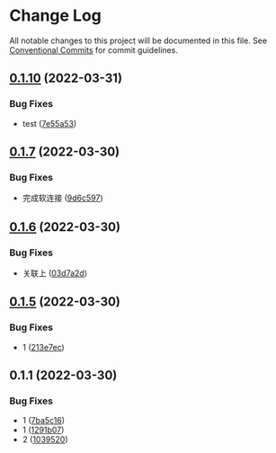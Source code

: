 # Change Log

All notable changes to this project will be documented in this file.
See [Conventional Commits](https://conventionalcommits.org) for commit guidelines.

## [0.1.10](https://github.com/kakajun/qiankun-lerna-test/compare/v0.1.7...v0.1.10) (2022-03-31)


### Bug Fixes

* test ([7e55a53](https://github.com/kakajun/qiankun-lerna-test/commit/7e55a53e4757ea85cf5ee65c157b7064d503cccc))





## [0.1.7](https://github.com/kakajun/qiankun-lerna-test/compare/v0.1.6...v0.1.7) (2022-03-30)


### Bug Fixes

* 完成软连接 ([9d6c597](https://github.com/kakajun/qiankun-lerna-test/commit/9d6c597e430bd983c4eb87db38021078c002967a))





## [0.1.6](https://github.com/kakajun/qiankun-lerna-test/compare/v0.1.5...v0.1.6) (2022-03-30)


### Bug Fixes

* 关联上 ([03d7a2d](https://github.com/kakajun/qiankun-lerna-test/commit/03d7a2d5b77c6a5dc70e7f6447f2a07030f9210b))





## [0.1.5](https://github.com/kakajun/qiankun-lerna-test/compare/v0.1.4...v0.1.5) (2022-03-30)


### Bug Fixes

* 1 ([213e7ec](https://github.com/kakajun/qiankun-lerna-test/commit/213e7ecd71fe8561ea539e14de6f08ef8a32a668))





## 0.1.1 (2022-03-30)


### Bug Fixes

* 1 ([7ba5c16](https://github.com/kakajun/qiankun-lerna-test/commit/7ba5c1653120b8b98f725d515c3a74693717c64b))
* 1 ([1291b07](https://github.com/kakajun/qiankun-lerna-test/commit/1291b0737cace965f1178fe0ceaef96aea5a55cc))
* 2 ([1039520](https://github.com/kakajun/qiankun-lerna-test/commit/10395201061ba6d46269a348fb5e48f880392d55))
